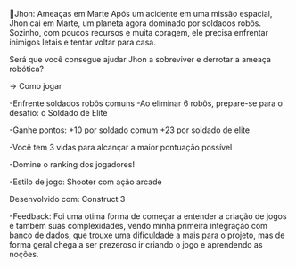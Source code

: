 🌌Jhon: Ameaças em Marte
Após um acidente em uma missão espacial, Jhon cai em Marte, um planeta agora dominado por soldados robôs.
Sozinho, com poucos recursos e muita coragem, ele precisa enfrentar inimigos letais e tentar voltar para casa.

Será que você consegue ajudar Jhon a sobreviver e derrotar a ameaça robótica?

 -> Como jogar
 
-Enfrente soldados robôs comuns
-Ao eliminar 6 robôs, prepare-se para o desafio: o Soldado de Elite

-Ganhe pontos:
+10 por soldado comum
+23 por soldado de elite

-Você tem 3 vidas para alcançar a maior pontuação possível

-Domine o ranking dos jogadores!

-Estilo de jogo: Shooter com ação arcade

Desenvolvido com: Construct 3

-Feedback: Foi uma otima forma de começar a entender a criação de jogos e também suas complexidades, vendo minha
primeira integração com banco de dados, que trouxe uma dificuldade a mais para o projeto, mas de forma geral chega a 
ser prezeroso ir criando o jogo e aprendendo as noções.

